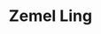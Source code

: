 ---
# Name
title: Zemel Ling
role: 程序员
bio: Late equals never.
avatar: images/大户爱.jpg

organization:
  name:
  url:

# Check the available icons on https://fontawesome.com/.
# You can get similar results like this <i class="fab fa-github"></i> after searching.
# Then icon is github and iconPack is fab for this case.
social:
  - icon: github
    iconPack: fab
    url: https://github.com/ZemelLing
---